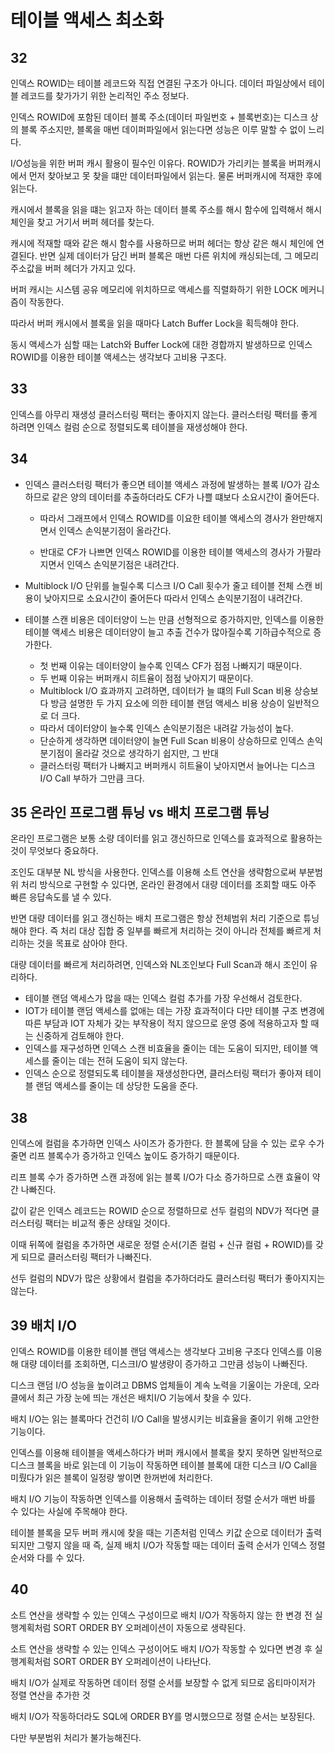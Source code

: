 # 테이블 액세스 최소화

## 32

인덱스 ROWID는 테이블 레코드와 직접 연결된 구조가 아니다. 데이터 파일상에서 테이블 레코드를 찾가가기 위한 논리적인 주소 정보다.

인덱스 ROWID에 포함된 데이터 블록 주소(데이터 파일번호 + 블록번호)는 디스크 상의 블록 주소지만, 블록을 매번 데이퍼파일에서 읽는다면 성능은 이루 말할 수 없이 느리다.

I/O성능을 위한 버퍼 캐시 활용이 필수인 이유다. ROWID가 가리키는 블록을 버퍼캐시에서 먼저 찾아보고 못 찾을 떄만 데이터파일에서 읽는다. 물론 버퍼캐시에 적재한 후에 읽는다.

캐시에서 블록을 읽을 떄는 읽고자 하는 데이터 블록 주소를 해시 함수에 입력해서 해시체인을 찾고 거기서 버퍼 헤더를 찾는다.

캐시에 적재할 때와 같은 해시 함수를 사용하므로 버퍼 헤더는 항상 같은 해시 체인에 연결된다. 반면 실제 데이터가 담긴 버퍼 블록은 매번 다른 위치에 캐싱되는데, 그 메모리 주소값을 버퍼 헤더가 가지고 있다.

버퍼 캐시는 시스템 공유 메모리에 위치하므로 액세스를 직렬화하기 위한 LOCK 메커니즘이 작동한다.

따라서 버퍼 캐시에서 블록을 읽을 때마다 Latch Buffer Lock을 획득해야 한다.

동시 액세스가 심할 때는 Latch와 Buffer Lock에 대한 경합까지 발생하므로 인덱스 ROWID를 이용한 테이블 액세스는 생각보다 고비용 구조다.

## 33

인덱스를 아무리 재생성 클러스터링 팩터는 좋아지지 않는다. 클러스터링 팩터를 좋게 하려면 인덱스 컬럼 순으로 정렬되도록 테이블을 재생성해야 한다.

## 34

-   인덱스 클러스터링 팩터가 좋으면 테이블 액세스 과정에 발생하는 블록 I/O가 감소하므로 같은 양의 데이터를 추출하더라도 CF가 나쁠 떄보다 소요시간이 줄어든다.

    -   따라서 그래프에서 인덱스 ROWID를 이요한 테이블 액세스의 경사가 완만해지면서 인덱스 손익분기점이 올라간다.

    -   반대로 CF가 나쁘면 인덱스 ROWID를 이용한 테이블 액세스의 경사가 가팔라지면서 인덱스 손익분기점은 내려간다.

-   Multiblock I/O 단위를 늘릴수록 디스크 I/O Call 횟수가 줄고 테이블 전체 스캔 비용이 낮아지므로 소요시간이 줄어든다 따라서 인덱스 손익분기점이 내려간다.

-   테이블 스캔 비용은 데이터양이 느는 만큼 선형적으로 증가하지만, 인덱스를 이용한 테이블 액세스 비용은 데이터양이 늘고 추출 건수가 많아질수록 기하급수적으로 증가한다.
    -   첫 번째 이유는 데이터양이 늘수록 인덱스 CF가 점점 나빠지기 때문이다.
    -   두 번째 이유는 버퍼캐시 히트율이 점점 낮아지기 때문이다.
    -   Multiblock I/O 효과까지 고려하면, 데이터가 늘 떄의 Full Scan 비용 상승보다 방금 설명한 두 가지 요소에 의한 테이블 랜덤 액세스 비용 상승이 일반적으로 더 크다.
    -   따라서 데이터양이 늘수록 인덱스 손익분기점은 내려갈 가능성이 높다.
    -   단순하게 생각하면 데이터양이 늘면 Full Scan 비용이 상승하므로 인덱스 손익분기점이 올라갈 것으로 생각하기 쉽지만, 그 반대
    -   클러스터링 팩터가 나빠지고 버퍼캐시 히트율이 낮아지면서 늘어나는 디스크 I/O Call 부하가 그만큼 크다.

## 35 온라인 프로그램 튜닝 vs 배치 프로그램 튜닝

온라인 프로그램은 보통 소량 데이터를 읽고 갱신하므로 인덱스를 효과적으로 활용하는 것이 무엇보다 중요하다.

조인도 대부분 NL 방식을 사용한다. 인덱스를 이용해 소트 연산을 생략함으로써 부분범위 처리 방식으로 구현할 수 있다면, 온라인 환경에서 대량 데이터를 조회할 때도 아주 빠른 응답속도를 낼 수 있다.

반면 대량 데이터를 읽고 갱신하는 배치 프로그램은 항상 전체범위 처리 기준으로 튜닝해야 한다. 즉 처리 대상 집합 중 일부를 빠르게 처리하는 것이 아니라 전체를 빠르게 처리하는 것을 목표로 삼아야 한다.

대량 데이터를 빠르게 처리하려면, 인덱스와 NL조인보다 Full Scan과 해시 조인이 유리하다.

-   테이블 랜덤 액세스가 많을 때는 인덱스 컬럼 추가를 가장 우선해서 검토한다.
-   IOT가 테이블 랜덤 액세스를 없애는 데는 가장 효과적이다 다만 테이블 구조 변경에 따른 부담과 IOT 자체가 갖는 부작용이 적지 않으므로 운영 중에 적용하고자 할 때는 신중하게 검토해야 한다.
-   인덱스를 재구성하면 인덱스 스캔 비효율을 줄이는 데는 도움이 되지만, 테이블 액세스를 줄이는 데는 전혀 도움이 되지 않는다.
-   인덱스 순으로 정렬되도록 테이블을 재생성한다면, 클러스터링 팩터가 좋아져 테이블 랜덤 액세스를 줄이는 데 상당한 도움을 준다.

## 38

인덱스에 컬럼을 추가하면 인덱스 사이즈가 증가한다. 한 블록에 담을 수 있는 로우 수가 줄면 리프 블록수가 증가하고 인덱스 높이도 증가하기 때문이다.

리프 블록 수가 증가하면 스캔 과정에 읽는 블록 I/O가 다소 증가하므로 스캔 효율이 약간 나빠진다.

값이 같은 인덱스 레코드는 ROWID 순으로 정렬하므로 선두 컬럼의 NDV가 적다면 클러스터링 팩터는 비교적 좋은 상태일 것이다.

이때 뒤쪽에 컬럼을 추가하면 새로운 정렬 순서(기존 컬럼 + 신규 컬럼 + ROWID)를 갖게 되므로 클러스터링 팩터가 나빠진다.

선두 컬럼의 NDV가 많은 상황에서 컬럼을 추가하더라도 클러스터링 팩터가 좋아지지는 않는다.

## 39 배치 I/O

인덱스 ROWID를 이용한 테이블 랜덤 액세스는 생각보다 고비용 구조다 인덱스를 이용해 대량 데이터를 조회하면, 디스크I/O 발생량이 증가하고 그만큼 성능이 나빠진다.

디스크 랜덤 I/O 성능을 높이려고 DBMS 업체들이 계속 노력을 기울이는 가운데, 오라클에서 최근 가장 눈에 띄는 개선은 배치I/O 기능에서 찾을 수 있다.

배치 I/O는 읽는 블록마다 건건히 I/O Call을 발생시키는 비효율을 줄이기 위해 고안한 기능이다.

인덱스를 이용해 테이블을 액세스하다가 버퍼 캐시에서 블록을 찾지 못하면 일반적으로 디스크 블록을 바로 읽는데 이 기능이 작동하면 테이블 블록에 대한 디스크 I/O Call을 미뤘다가 읽은 블록이 일정량 쌓이면 한꺼번에 처리한다.

배치 I/O 기능이 작동하면 인덱스를 이용해서 출력하는 데이터 정렬 순서가 매번 바를 수 있다는 사실에 주목해야 한다.

테이블 블록을 모두 버퍼 캐시에 찾을 때는 기존처럼 인덱스 키값 순으로 데이터가 출력되지만 그렇지 않을 때 즉, 실제 배치 I/O가 작동할 때는 데이터 출력 순서가 인덱스 정렬 순서와 다를 수 있다.

## 40

소트 연산을 생략할 수 있는 인덱스 구성이므로 배치 I/O가 작동하지 않는 한 변경 전 실행계획처럼 SORT ORDER BY 오퍼레이션이 자동으로 생략된다.

소트 연산을 생략할 수 있는 인덱스 구성이어도 배치 I/O가 작동할 수 있다면 변경 후 실행계획처럼 SORT ORDER BY 오퍼레이션이 나타난다.

배치 I/O가 실제로 작동하면 데이터 정렬 순서를 보장할 수 없게 되므로 옵티마이저가 정렬 연산을 추가한 것

배치 I/O가 작동하더라도 SQL에 ORDER BY를 명시했으므로 정렬 순서는 보장된다.

다만 부분범위 처리가 불가능해진다.
